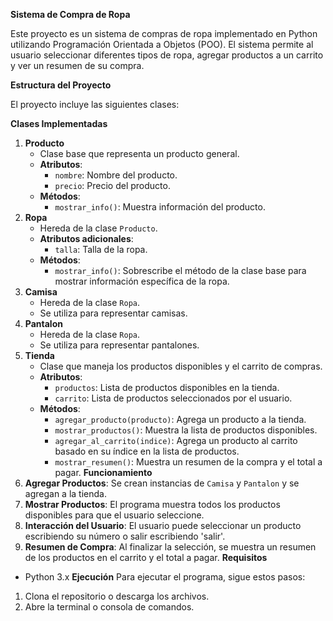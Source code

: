 **Sistema de Compra de Ropa**

Este proyecto es un sistema de compras de ropa implementado en Python utilizando Programación Orientada a Objetos (POO). El sistema permite al usuario seleccionar diferentes tipos de ropa, agregar productos a un carrito y ver un resumen de su compra.

**Estructura del Proyecto**

El proyecto incluye las siguientes clases:

**Clases Implementadas**

1. **Producto**
   - Clase base que representa un producto general.
   - **Atributos**:
     - `nombre`: Nombre del producto.
     - `precio`: Precio del producto.
   - **Métodos**:
     - `mostrar_info()`: Muestra información del producto.
2. **Ropa**
   - Hereda de la clase `Producto`.
   - **Atributos adicionales**:
     - `talla`: Talla de la ropa.
   - **Métodos**:
     - `mostrar_info()`: Sobrescribe el método de la clase base para mostrar información específica de la ropa.
3. **Camisa**
   - Hereda de la clase `Ropa`.
   - Se utiliza para representar camisas.
4. **Pantalon**
   - Hereda de la clase `Ropa`.
   - Se utiliza para representar pantalones.
5. **Tienda**
   - Clase que maneja los productos disponibles y el carrito de compras.
   - **Atributos**:
     - `productos`: Lista de productos disponibles en la tienda.
     - `carrito`: Lista de productos seleccionados por el usuario.
   - **Métodos**:
     - `agregar_producto(producto)`: Agrega un producto a la tienda.
     - `mostrar_productos()`: Muestra la lista de productos disponibles.
     - `agregar_al_carrito(indice)`: Agrega un producto al carrito basado en su índice en la lista de productos.
     - `mostrar_resumen()`: Muestra un resumen de la compra y el total a pagar.
**Funcionamiento**
1. **Agregar Productos**: Se crean instancias de `Camisa` y `Pantalon` y se agregan a la tienda.
2. **Mostrar Productos**: El programa muestra todos los productos disponibles para que el usuario seleccione.
3. **Interacción del Usuario**: El usuario puede seleccionar un producto escribiendo su número o salir escribiendo 'salir'.
4. **Resumen de Compra**: Al finalizar la selección, se muestra un resumen de los productos en el carrito y el total a pagar.
**Requisitos**
- Python 3.x
**Ejecución**
Para ejecutar el programa, sigue estos pasos:
1. Clona el repositorio o descarga los archivos.
2. Abre la terminal o consola de comandos.

